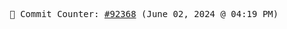 <p align="center">
    <samp>
        📮 Commit Counter: <a href="https://github.com/Javascript-void0/Javascript-void0/commits/main">#92368</a> (June 02, 2024 @ 04:19 PM)
    </samp>
</p>